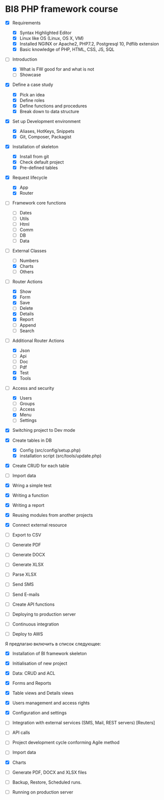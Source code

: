 # BI8 PHP framework course

-  [x] Requirements
	-  [x] Syntax Highlighted Editor
	-  [x] Linux like OS (Linux, OS X, VM)
	-  [x] Installed NGINX or Apache2, PHP7.2, Postgresql 10, Pdflib extension
	-  [x] Basic knowledge of PHP, HTML, CSS, JS, SQL
-  [ ] Introduction
	-  [x] What is FW good for and what is not
	-  [ ] Showcase
-  [x] Define a case study
	-  [x] Pick an idea
	-  [x] Define roles
	-  [x] Define functions and procedures
	-  [x] Break down to data structure
-  [x] Set up Development environment
	-  [x] Aliases, HotKeys, Snippets
	-  [x] Git, Composer, Packagist
-  [x] Installation of skeleton
	-  [x] Install from git
	-  [x] Check default project
	-  [x] Pre-defined tables
-  [x] Request lifecycle
	-  [x] App
	-  [x] Router
-  [ ] Framework core functions
	-  [ ] Dates
	-  [ ] Utils
	-  [ ] Html
	-  [ ] Comm
	-  [ ] DB
	-  [ ] Data
-  [ ] External Classes
	-  [ ] Numbers
	-  [x] Charts
	-  [ ] Others
-  [ ] Router Actions
	-  [x] Show
	-  [x] Form
	-  [x] Save
	-  [ ] Delete
	-  [x] Details
	-  [x] Report
	-  [ ] Append
	-  [ ] Search
-  [ ] Additional Router Actions
	-  [x] Json
	-  [ ] Api
	-  [ ] Doc
	-  [ ] Pdf
	-  [x] Test
	-  [x] Tools
-  [ ] Access and security
	-  [x] Users
	-  [ ] Groups
	-  [ ] Access
	-  [x] Menu
	-  [ ] Settings
-  [x] Switching project to Dev mode
-  [x] Create tables in DB
	-  [x] Config (src/config/setup.php)
	-  [x] installation script (src/tools/update.php)
-  [x] Create CRUD for each table
-  [ ] Import data
-  [x] Wring a simple test
-  [x] Writing a function
-  [x] Writing a report
-  [x] Reusing modules from another projects
-  [x] Connect external resource
-  [ ] Export to CSV
-  [ ] Generate PDF
-  [ ] Generate DOCX
-  [ ] Generate XLSX
-  [ ] Parse XLSX
-  [ ] Send SMS
-  [ ] Send E-mails
-  [ ] Create API functions
-  [ ] Deploying to production server
-  [ ] Continuous integration
-  [ ] Deploy to AWS


Я предлагаю включить в список следующее:
-  [x] Installation of BI framework skeleton
-  [x] Initialisation of new project
-  [x] Data: CRUD and ACL
-  [x] Forms and Reports
-  [x] Table views and Details views
-  [x] Users management and access rights
-  [x] Configuration and settings
-  [ ] Integration with external services (SMS, Mail, REST servers) [Reuters]
-  [ ] API calls
-  [ ] Project development cycle conforming Agile method
-  [ ] Import data
-  [x] Charts
-  [ ] Generate PDF, DOCX and XLSX files
-  [ ] Backup, Restore, Scheduled runs.
-  [ ] Running on production server


